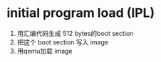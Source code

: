 # initial program load (IPL)
1. 用汇编代码生成 512 bytes的boot section
2. 把这个 boot section 写入 image
3. 用qemu加载 image